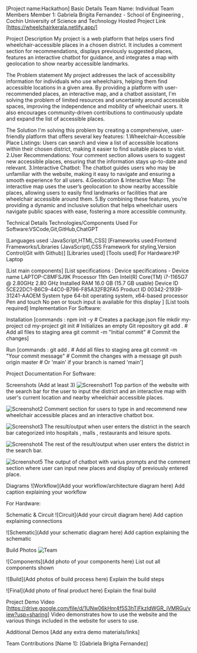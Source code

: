 [Project name:Hackathon] 
Basic Details
Team Name: Individual
Team Members
Member 1: Gabriela Brigita Fernandez - School of Engineering , Cochin University of Science and Technology
Hosted Project Link
[https://wheelchairkerala.netlify.app/]

Project Description
My project is a web platform that helps users find wheelchair-accessible places in a chosen district. It includes a comment section for recommendations, displays previously suggested places, features an interactive chatbot for guidance, and integrates a map with geolocation to show nearby accessible landmarks.

The Problem statement
My project addresses the lack of accessibility information for individuals who use wheelchairs, helping them find accessible locations in a given area. By providing a platform with user-recommended places, an interactive map, and a chatbot assistant, I'm solving the problem of limited resources and uncertainty around accessible spaces, improving the independence and mobility of wheelchair users. It also encourages community-driven contributions to continuously update and expand the list of accessible places.

The Solution
I'm solving this problem by creating a comprehensive, user-friendly platform that offers several key features:
1.Wheelchair-Accessible Place Listings: Users can search and view a list of accessible locations within their chosen district, making it easier to find suitable places to visit.
2.User Recommendations: Your comment section allows users to suggest new accessible places, ensuring that the information stays up-to-date and relevant.
3.Interactive Chatbot: The chatbot guides users who may be unfamiliar with the website, making it easy to navigate and ensuring a smooth experience for all users.
4.Geolocation & Interactive Map: The interactive map uses the user’s geolocation to show nearby accessible places, allowing users to easily find landmarks or facilities that are wheelchair accessible around them.
5.By combining these features, you’re providing a dynamic and inclusive solution that helps wheelchair users navigate public spaces with ease, fostering a more accessible community.

Technical Details
Technologies/Components Used
For Software:VSCode,Git,GitHub,ChatGPT

[Languages used :JavaScript,HTML,CSS]
[Frameworks used:Frontend Frameworks/Libraries (JavaScript),CSS Framework for styling,Version Control(Git with Github)]
[Libraries used]
[Tools used]
For Hardware:HP Laptop

[List main components]
[List specifications : Device specifications - Device name	LAPTOP-C8MFSJ9K
Processor	11th Gen Intel(R) Core(TM) i7-1165G7 @ 2.80GHz   2.80 GHz
Installed RAM	16.0 GB (15.7 GB usable)
Device ID	5CE22DC1-B6C9-44C0-B796-F85A32FB2FA5
Product ID	00342-21939-31241-AAOEM
System type	64-bit operating system, x64-based processor
Pen and touch	No pen or touch input is available for this display
]
[List tools required]
Implementation
For Software:

Installation
[commands : npm init -y  # Creates a package.json file
mkdir my-project
cd my-project git init  # Initializes an empty Git repository
git add .  # Add all files to staging area
git commit -m "Initial commit"  # Commit the changes]

Run
[commands : git add .  # Add all files to staging area
git commit -m "Your commit message"  # Commit the changes with a message
git push origin master  # Or 'main' if your branch is named 'main']

Project Documentation
For Software:

Screenshots (Add at least 3)
![Screenshot1]("C:\Users\gaby1\OneDrive\Desktop\Hackathon\images\PageTop.png") Top partion of the website with the search bar for the user to input the district and an interactive map with user's current location and nearby wheelchair accessible places.

![Screenshot2]("C:\Users\gaby1\OneDrive\Desktop\Hackathon\images\PageBottom.png") Comment section for users to type in and recommend new wheelchair accessible places and an interactive chatbot box.

![Screenshot3]("C:\Users\gaby1\OneDrive\Desktop\Hackathon\images\PageTop1.png") The result/output when user enters the district in the search bar categorized into hospitals , malls , restaurants and leisure spots.

![Screenshot4]("C:\Users\gaby1\OneDrive\Desktop\Hackathon\images\PageTop2.png") The  rest of the result/output when user enters the district in the search bar.

![Screenshot5]("C:\Users\gaby1\OneDrive\Desktop\Hackathon\images\PageBottom1.png") The output of chatbot with varius prompts and the comment section where user can input new places and display of previously entered place.


Diagrams
![Workflow](Add your workflow/architecture diagram here) Add caption explaining your workflow

For Hardware:

Schematic & Circuit
![Circuit](Add your circuit diagram here) Add caption explaining connections

![Schematic](Add your schematic diagram here) Add caption explaining the schematic

Build Photos
![Team]("C:\Users\gaby1\OneDrive\Desktop\Hackathon\images\Gabriela.jpg")

![Components](Add photo of your components here) List out all components shown

![Build](Add photos of build process here) Explain the build steps

![Final](Add photo of final product here) Explain the final build

Project Demo
Video
[https://drive.google.com/file/d/1UNw06kHnr4f5S3hTiFkzIdWGR_jVMRGu/view?usp=sharing] Video demonstrates how to use the website and the various things included in the website for users to use.

Additional Demos
[Add any extra demo materials/links]

Team Contributions
[Name 1]: [Gabriela Brigita Fernandez]